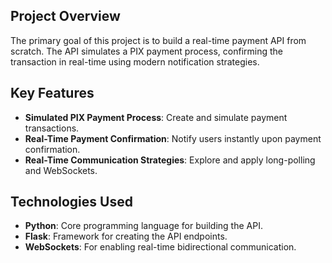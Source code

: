 ## Project Overview
The primary goal of this project is to build a real-time payment API from scratch. The API simulates a PIX payment process, confirming the transaction in real-time using modern notification strategies.

## Key Features

- **Simulated PIX Payment Process**: Create and simulate payment transactions.
- **Real-Time Payment Confirmation**: Notify users instantly upon payment confirmation.
- **Real-Time Communication Strategies**: Explore and apply long-polling and WebSockets.

## Technologies Used

- **Python**: Core programming language for building the API.
- **Flask**: Framework for creating the API endpoints.
- **WebSockets**: For enabling real-time bidirectional communication.